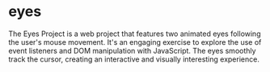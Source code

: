 # eyes
The Eyes Project is a web project that features two animated eyes following the user's mouse movement. It's an engaging exercise to explore the use of event listeners and DOM manipulation with JavaScript. The eyes smoothly track the cursor, creating an interactive and visually interesting experience.
